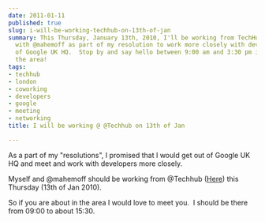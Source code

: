 ```yaml
---
date: 2011-01-11
published: true
slug: i-will-be-working-techhub-on-13th-of-jan
summary: This Thursday, January 13th, 2010, I'll be working from TechHub in London
  with @mahemoff as part of my resolution to work more closely with developers outside
  of Google UK HQ.  Stop by and say hello between 9:00 am and 3:30 pm if you're in
  the area!
tags:
- techhub
- london
- coworking
- developers
- google
- meeting
- networking
title: I will be working @ @Techhub on 13th of Jan

---
```

<p>As a part of my "resolutions", I promised that I would get out of Google UK HQ and meet and work with developers more closely.</p>
<p>Myself and @mahemoff should be working from @Techhub (<a href="http://maps.google.co.uk/maps/place?um=1&amp;ie=UTF-8&amp;q=techhub&amp;fb=1&amp;gl=uk&amp;hq=techhub&amp;hnear=London&amp;cid=9476668700153430898">Here</a>) this Thursday (13th of Jan 2010).</p>
<div>So if you are about in the area I would love to meet you. &nbsp;I should be there from 09:00 to about 15:30.</div>


